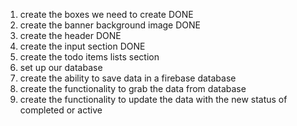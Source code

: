 1. create the boxes we need to create DONE
2. create the banner background image DONE
3. create the header DONE
4. create the input section DONE
5. create  the todo items lists section
6. set up our database
7. create the ability to save data in a firebase database
8.  create the functionality to grab the data from database
9. create the functionality to update the data  with the new  status of  completed or active